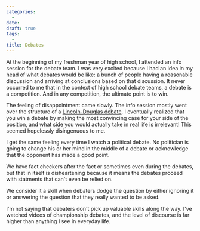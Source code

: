 ```yaml
---
categories:
  -
date:
draft: true
tags:
  -
title: Debates
---
```


At the beginning of my freshman year of high school, I attended an info session
for the debate team. I was very excited because I had an idea in my head of
what debates would be like: a bunch of people having a reasonable discussion
and arriving at conclusions based on that discussion. It never occurred to me
that in the context of high school debate teams, a debate is a competition. And
in any competition, the ultimate point is to win.

The feeling of disappointment came slowly. The info session mostly went over
the structure of a [Lincoln-Douglas
debate](https://en.wikipedia.org/wiki/Lincoln%E2%80%93Douglas_debates). I
eventually realized that you win a debate by making the most convincing case
for your side of the position, and what side you would actually take in real
life is irrelevant! This seemed hopelessly disingenuous to me.

I get the same feeling every time I watch a political debate. No politician is
going to change his or her mind in the middle of a debate or acknowledge that
the opponent has made a good point.

We have fact checkers after the fact or sometimes even during the debates, but
that in itself is disheartening because it means the debates proceed with
statments that can't even be relied on.

We consider it a skill when debaters dodge the question by either ignoring it
or answering the question that they really wanted to be asked.

I'm not saying that debaters don't pick up valuable skills along the way. I've
watched videos of championship debates, and the level of discourse is far
higher than anything I see in everyday life.
